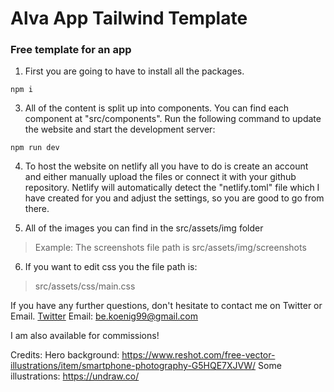 # Alva App Tailwind Template

### Free template for an app

1. First you are going to have to install all the packages.
```
npm i
```

3. All of the content is split up into components. You can find each component at "src/components".
Run the following command to update the website and start the development server: 
```
npm run dev
```

4. To host the website on netlify all you have to do is create an account and either manually upload the files or connect it with your github repository.
Netlify will automatically detect the "netlify.toml" file which I have created for you and adjust the settings, so you are good to go from there.

5. All of the images you can find in the src/assets/img folder
> Example: The screenshots file path is src/assets/img/screenshots

6. If you want to edit css you the file path is: 
> src/assets/css/main.css

If you have any further questions, don't hesitate to contact me on Twitter or Email.
[Twitter](https://twitter.com/benwkoenig)
Email: be.koenig99@gmail.com

I am also available for commissions!


Credits:
Hero background: https://www.reshot.com/free-vector-illustrations/item/smartphone-photography-G5HQE7XJVW/
Some illustrations: https://undraw.co/








